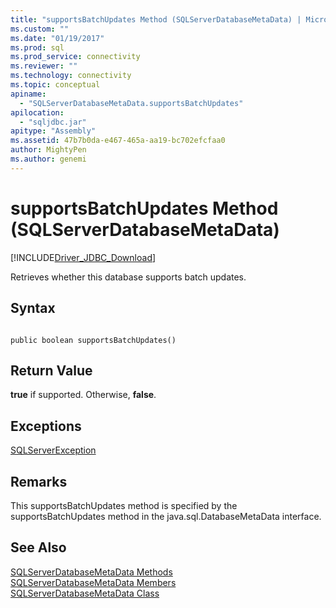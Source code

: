 ```yaml
---
title: "supportsBatchUpdates Method (SQLServerDatabaseMetaData) | Microsoft Docs"
ms.custom: ""
ms.date: "01/19/2017"
ms.prod: sql
ms.prod_service: connectivity
ms.reviewer: ""
ms.technology: connectivity
ms.topic: conceptual
apiname: 
  - "SQLServerDatabaseMetaData.supportsBatchUpdates"
apilocation: 
  - "sqljdbc.jar"
apitype: "Assembly"
ms.assetid: 47b7b0da-e467-465a-aa19-bc702efcfaa0
author: MightyPen
ms.author: genemi
---
```

# supportsBatchUpdates Method (SQLServerDatabaseMetaData)
[!INCLUDE[Driver_JDBC_Download](../../../includes/driver_jdbc_download.md)]

  Retrieves whether this database supports batch updates.  
  
## Syntax  
  
```  
  
public boolean supportsBatchUpdates()  
```  
  
## Return Value  
 **true** if supported. Otherwise, **false**.  
  
## Exceptions  
 [SQLServerException](../../../connect/jdbc/reference/sqlserverexception-class.md)  
  
## Remarks  
 This supportsBatchUpdates method is specified by the supportsBatchUpdates method in the java.sql.DatabaseMetaData interface.  
  
## See Also  
 [SQLServerDatabaseMetaData Methods](../../../connect/jdbc/reference/sqlserverdatabasemetadata-methods.md)   
 [SQLServerDatabaseMetaData Members](../../../connect/jdbc/reference/sqlserverdatabasemetadata-members.md)   
 [SQLServerDatabaseMetaData Class](../../../connect/jdbc/reference/sqlserverdatabasemetadata-class.md)  
  
  
